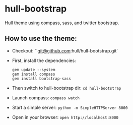# hull-bootstrap

Hull theme using compass, sass, and twitter bootstrap.

## How to use the theme:

* Checkout: ``git@github.com:hull/hull-bootstrap.git`

* First, install the dependencies:

  ```
  gem update --system
  gem install compass
  gem install bootstrap-sass
  ```
  
* Then switch to hull-bootstrap dir: ``cd hull-bootstrap``
* Launch compass: ``compass watch``
* Start a simple server: ``python -m SimpleHTTPServer 8000``
* Open in your browser: ``open http://localhost:8000``


